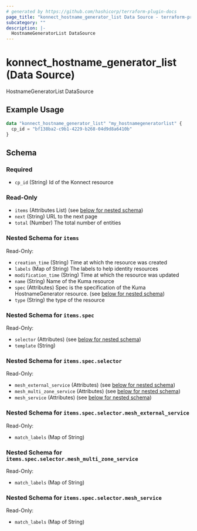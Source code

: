 ```yaml
---
# generated by https://github.com/hashicorp/terraform-plugin-docs
page_title: "konnect_hostname_generator_list Data Source - terraform-provider-konnect"
subcategory: ""
description: |-
  HostnameGeneratorList DataSource
---
```


# konnect_hostname_generator_list (Data Source)

HostnameGeneratorList DataSource

## Example Usage

```terraform
data "konnect_hostname_generator_list" "my_hostnamegeneratorlist" {
  cp_id = "bf138ba2-c9b1-4229-b268-04d9d8a6410b"
}
```

<!-- schema generated by tfplugindocs -->
## Schema

### Required

- `cp_id` (String) Id of the Konnect resource

### Read-Only

- `items` (Attributes List) (see [below for nested schema](#nestedatt--items))
- `next` (String) URL to the next page
- `total` (Number) The total number of entities

<a id="nestedatt--items"></a>
### Nested Schema for `items`

Read-Only:

- `creation_time` (String) Time at which the resource was created
- `labels` (Map of String) The labels to help identity resources
- `modification_time` (String) Time at which the resource was updated
- `name` (String) Name of the Kuma resource
- `spec` (Attributes) Spec is the specification of the Kuma HostnameGenerator resource. (see [below for nested schema](#nestedatt--items--spec))
- `type` (String) the type of the resource

<a id="nestedatt--items--spec"></a>
### Nested Schema for `items.spec`

Read-Only:

- `selector` (Attributes) (see [below for nested schema](#nestedatt--items--spec--selector))
- `template` (String)

<a id="nestedatt--items--spec--selector"></a>
### Nested Schema for `items.spec.selector`

Read-Only:

- `mesh_external_service` (Attributes) (see [below for nested schema](#nestedatt--items--spec--selector--mesh_external_service))
- `mesh_multi_zone_service` (Attributes) (see [below for nested schema](#nestedatt--items--spec--selector--mesh_multi_zone_service))
- `mesh_service` (Attributes) (see [below for nested schema](#nestedatt--items--spec--selector--mesh_service))

<a id="nestedatt--items--spec--selector--mesh_external_service"></a>
### Nested Schema for `items.spec.selector.mesh_external_service`

Read-Only:

- `match_labels` (Map of String)


<a id="nestedatt--items--spec--selector--mesh_multi_zone_service"></a>
### Nested Schema for `items.spec.selector.mesh_multi_zone_service`

Read-Only:

- `match_labels` (Map of String)


<a id="nestedatt--items--spec--selector--mesh_service"></a>
### Nested Schema for `items.spec.selector.mesh_service`

Read-Only:

- `match_labels` (Map of String)
